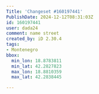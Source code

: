 ```yaml
---
Title: 'Changeset #160197441'
PublishDate: 2024-12-12T08:31:03Z
id: 160197441
user: dada24
comment: name street
created_by: iD 2.30.4
tags:
- Montenegro
bbox:
  min_lon: 18.8783811
  min_lat: 42.2827823
  max_lon: 18.8810359
  max_lat: 42.2838445

---
```

